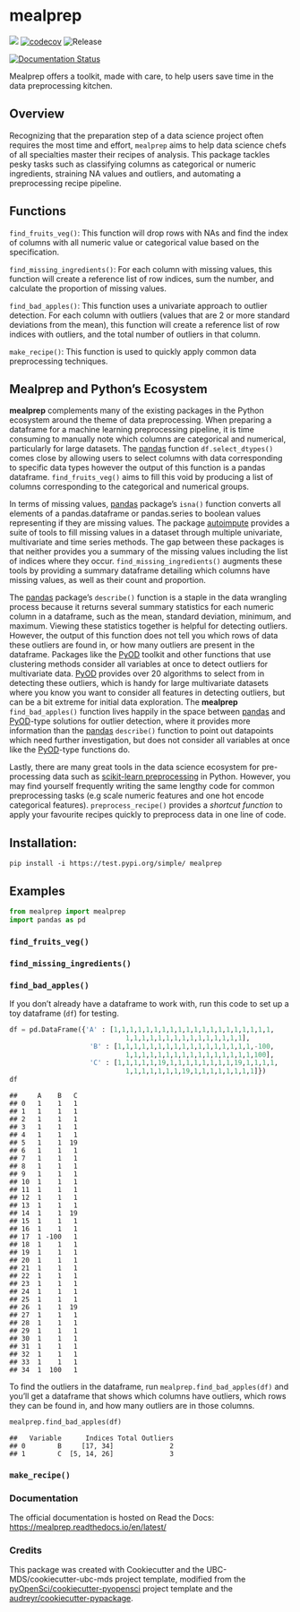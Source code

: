 mealprep
================

![](https://github.com/mglu123/mealprep/workflows/build/badge.svg)
[![codecov](https://codecov.io/gh/mglu123/foocat/branch/master/graph/badge.svg)](https://codecov.io/gh/mglu123/mealprep)
![Release](https://github.com/mglu123/mealprep/workflows/Release/badge.svg)

[![Documentation
Status](https://readthedocs.org/projects/mealprep/badge/?version=latest)](https://mealprep.readthedocs.io/en/latest/?badge=latest)

Mealprep offers a toolkit, made with care, to help users save time in
the data preprocessing kitchen.

## Overview

Recognizing that the preparation step of a data science project often
requires the most time and effort, `mealprep` aims to help data science
chefs of all specialties master their recipes of analysis. This package
tackles pesky tasks such as classifying columns as categorical or
numeric ingredients, straining NA values and outliers, and automating a
preprocessing recipe pipeline.

## Functions

`find_fruits_veg()`: This function will drop rows with NAs and find the
index of columns with all numeric value or categorical value based on
the specification.

`find_missing_ingredients()`: For each column with missing values, this
function will create a reference list of row indices, sum the number,
and calculate the proportion of missing values.

`find_bad_apples()`: This function uses a univariate approach to outlier
detection. For each column with outliers (values that are 2 or more
standard deviations from the mean), this function will create a
reference list of row indices with outliers, and the total number of
outliers in that column.

`make_recipe()`: This function is used to quickly apply common data
preprocessing techniques.

## Mealprep and Python’s Ecosystem

**mealprep** complements many of the existing packages in the Python
ecosystem around the theme of data preprocessing. When preparing a
dataframe for a machine learning preprocessing pipeline, it is time
consuming to manually note which columns are categorical and numerical,
particularly for large datasets. The
[pandas](https://pypi.org/project/pandas/) function `df.select_dtypes()`
comes close by allowing users to select columns with data corresponding
to specific data types however the output of this function is a pandas
dataframe. `find_fruits_veg()` aims to fill this void by producing a
list of columns corresponding to the categorical and numerical groups.

In terms of missing values, [pandas](https://pypi.org/project/pandas/)
package’s `isna()` function converts all elements of a pandas.dataframe
or pandas.series to boolean values representing if they are missing
values. The package
[autoimpute](https://autoimpute.readthedocs.io/en/latest/) provides a
suite of tools to fill missing values in a dataset through multiple
univariate, multivariate and time series methods. The gap between these
packages is that neither provides you a summary of the missing values
including the list of indices where they occur.
`find_missing_ingredients()` augments these tools by providing a summary
dataframe detailing which columns have missing values, as well as their
count and proportion.

The [pandas](https://pypi.org/project/pandas/) package’s `describe()`
function is a staple in the data wrangling process because it returns
several summary statistics for each numeric column in a dataframe, such
as the mean, standard deviation, minimum, and maximum. Viewing these
statistics together is helpful for detecting outliers. However, the
output of this function does not tell you which rows of data these
outliers are found in, or how many outliers are present in the
dataframe. Packages like the
[PyOD](https://pyod.readthedocs.io/en/latest/) toolkit and other
functions that use clustering methods consider all variables at once to
detect outliers for multivariate data.
[PyOD](https://pyod.readthedocs.io/en/latest/) provides over 20
algorithms to select from in detecting these outliers, which is handy
for large multivariate datasets where you know you want to consider all
features in detecting outliers, but can be a bit extreme for initial
data exploration. The **mealprep** `find_bad_apples()` function lives
happily in the space between [pandas](https://pypi.org/project/pandas/)
and [PyOD](https://pyod.readthedocs.io/en/latest/)-type solutions for
outlier detection, where it provides more information than the
[pandas](https://pypi.org/project/pandas/) `describe()` function to
point out datapoints which need further investigation, but does not
consider all variables at once like the
[PyOD](https://pyod.readthedocs.io/en/latest/)-type functions do.

Lastly, there are many great tools in the data science ecosystem for
pre-processing data such as [scikit-learn
preprocessing](https://scikit-learn.org/stable/modules/preprocessing.html)
in Python. However, you may find yourself frequently writing the same
lengthy code for common preprocessing tasks (e.g scale numeric features
and one hot encode categorical features). `preprocess_recipe()` provides
a *shortcut function* to apply your favourite recipes quickly to
preprocess data in one line of code.

## Installation:

    pip install -i https://test.pypi.org/simple/ mealprep

## Examples

``` python
from mealprep import mealprep
import pandas as pd
```

### `find_fruits_veg()`

### `find_missing_ingredients()`

### `find_bad_apples()`

If you don’t already have a dataframe to work with, run this code to set
up a toy dataframe (`df`) for testing.

``` python
df = pd.DataFrame({'A' : [1,1,1,1,1,1,1,1,1,1,1,1,1,1,1,1,1,1,1,1,
                             1,1,1,1,1,1,1,1,1,1,1,1,1,1,1],
                    'B' : [1,1,1,1,1,1,1,1,1,1,1,1,1,1,1,1,1,-100,
                             1,1,1,1,1,1,1,1,1,1,1,1,1,1,1,1,100],
                    'C' : [1,1,1,1,1,19,1,1,1,1,1,1,1,1,19,1,1,1,1,
                             1,1,1,1,1,1,1,19,1,1,1,1,1,1,1,1]})
df
```

    ##     A    B   C
    ## 0   1    1   1
    ## 1   1    1   1
    ## 2   1    1   1
    ## 3   1    1   1
    ## 4   1    1   1
    ## 5   1    1  19
    ## 6   1    1   1
    ## 7   1    1   1
    ## 8   1    1   1
    ## 9   1    1   1
    ## 10  1    1   1
    ## 11  1    1   1
    ## 12  1    1   1
    ## 13  1    1   1
    ## 14  1    1  19
    ## 15  1    1   1
    ## 16  1    1   1
    ## 17  1 -100   1
    ## 18  1    1   1
    ## 19  1    1   1
    ## 20  1    1   1
    ## 21  1    1   1
    ## 22  1    1   1
    ## 23  1    1   1
    ## 24  1    1   1
    ## 25  1    1   1
    ## 26  1    1  19
    ## 27  1    1   1
    ## 28  1    1   1
    ## 29  1    1   1
    ## 30  1    1   1
    ## 31  1    1   1
    ## 32  1    1   1
    ## 33  1    1   1
    ## 34  1  100   1

To find the outliers in the dataframe, run
`mealprep.find_bad_apples(df)` and you’ll get a dataframe that shows
which columns have outliers, which rows they can be found in, and how
many outliers are in those columns.

``` python
mealprep.find_bad_apples(df)
```

    ##   Variable      Indices Total Outliers
    ## 0        B     [17, 34]              2
    ## 1        C  [5, 14, 26]              3

### `make_recipe()`

### Documentation

The official documentation is hosted on Read the Docs:
<https://mealprep.readthedocs.io/en/latest/>

### Credits

This package was created with Cookiecutter and the
UBC-MDS/cookiecutter-ubc-mds project template, modified from the
[pyOpenSci/cookiecutter-pyopensci](https://github.com/pyOpenSci/cookiecutter-pyopensci)
project template and the
[audreyr/cookiecutter-pypackage](https://github.com/audreyr/cookiecutter-pypackage).
